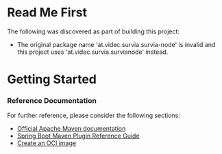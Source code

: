 # Read Me First
The following was discovered as part of building this project:

* The original package name 'at.videc.survia.survia-node' is invalid and this project uses 'at.videc.survia.survianode' instead.

# Getting Started

### Reference Documentation
For further reference, please consider the following sections:

* [Official Apache Maven documentation](https://maven.apache.org/guides/index.html)
* [Spring Boot Maven Plugin Reference Guide](https://docs.spring.io/spring-boot/docs/2.3.3.RELEASE/maven-plugin/reference/html/)
* [Create an OCI image](https://docs.spring.io/spring-boot/docs/2.3.3.RELEASE/maven-plugin/reference/html/#build-image)

